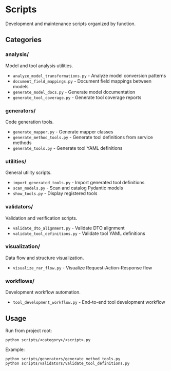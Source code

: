# Scripts

Development and maintenance scripts organized by function.

## Categories

### analysis/
Model and tool analysis utilities.
- `analyze_model_transformations.py` - Analyze model conversion patterns
- `document_field_mappings.py` - Document field mappings between models
- `generate_model_docs.py` - Generate model documentation
- `generate_tool_coverage.py` - Generate tool coverage reports

### generators/
Code generation tools.
- `generate_mapper.py` - Generate mapper classes
- `generate_method_tools.py` - Generate tool definitions from service methods
- `generate_tools.py` - Generate tool YAML definitions

### utilities/
General utility scripts.
- `import_generated_tools.py` - Import generated tool definitions
- `scan_models.py` - Scan and catalog Pydantic models
- `show_tools.py` - Display registered tools

### validators/
Validation and verification scripts.
- `validate_dto_alignment.py` - Validate DTO alignment
- `validate_tool_definitions.py` - Validate tool YAML definitions

### visualization/
Data flow and structure visualization.
- `visualize_rar_flow.py` - Visualize Request-Action-Response flow

### workflows/
Development workflow automation.
- `tool_development_workflow.py` - End-to-end tool development workflow

## Usage

Run from project root:
```
python scripts/<category>/<script>.py
```

Example:
```
python scripts/generators/generate_method_tools.py
python scripts/validators/validate_tool_definitions.py
```
